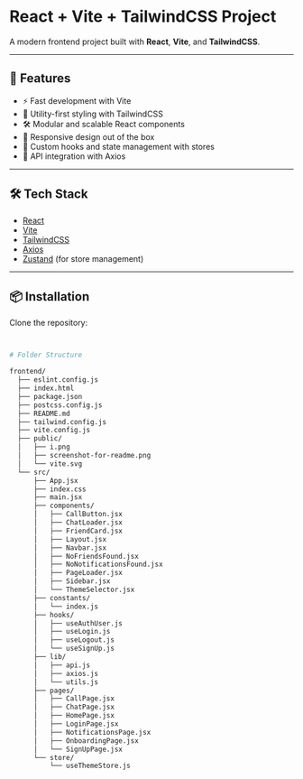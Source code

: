 # React + Vite + TailwindCSS Project

A modern frontend project built with **React**, **Vite**, and **TailwindCSS**.

---

## 🚀 Features
- ⚡️ Fast development with Vite
- 🎨 Utility-first styling with TailwindCSS
- 🛠️ Modular and scalable React components
- 📱 Responsive design out of the box
- 🧩 Custom hooks and state management with stores
- 🔗 API integration with Axios

---

## 🛠️ Tech Stack
- [React](https://react.dev/)
- [Vite](https://vitejs.dev/)
- [TailwindCSS](https://tailwindcss.com/)
- [Axios](https://axios-http.com/)
- [Zustand](https://github.com/pmndrs/zustand) (for store management)

---

## 📦 Installation

Clone the repository:

```bash


# Folder Structure

frontend/
  ├── eslint.config.js
  ├── index.html
  ├── package.json
  ├── postcss.config.js
  ├── README.md
  ├── tailwind.config.js
  ├── vite.config.js
  ├── public/
  │   ├── i.png
  │   ├── screenshot-for-readme.png
  │   └── vite.svg
  └── src/
      ├── App.jsx
      ├── index.css
      ├── main.jsx
      ├── components/
      │   ├── CallButton.jsx
      │   ├── ChatLoader.jsx
      │   ├── FriendCard.jsx
      │   ├── Layout.jsx
      │   ├── Navbar.jsx
      │   ├── NoFriendsFound.jsx
      │   ├── NoNotificationsFound.jsx
      │   ├── PageLoader.jsx
      │   ├── Sidebar.jsx
      │   └── ThemeSelector.jsx
      ├── constants/
      │   └── index.js
      ├── hooks/
      │   ├── useAuthUser.js
      │   ├── useLogin.js
      │   ├── useLogout.js
      │   └── useSignUp.js
      ├── lib/
      │   ├── api.js
      │   ├── axios.js
      │   └── utils.js
      ├── pages/
      │   ├── CallPage.jsx
      │   ├── ChatPage.jsx
      │   ├── HomePage.jsx
      │   ├── LoginPage.jsx
      │   ├── NotificationsPage.jsx
      │   ├── OnboardingPage.jsx
      │   └── SignUpPage.jsx
      └── store/
          └── useThemeStore.js


